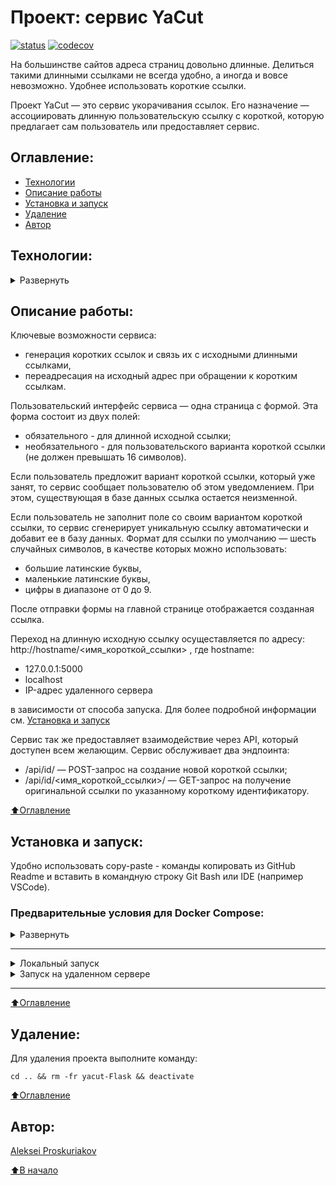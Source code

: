 # Проект: сервис YaCut
[![status](https://github.com/alexpro2022/yacut/actions/workflows/main.yml/badge.svg)](https://github.com/alexpro2022/yacut/actions)
[![codecov](https://codecov.io/gh/alexpro2022/yacut/branch/master/graph/badge.svg?token=PDXTQWRDJ7)](https://codecov.io/gh/alexpro2022/yacut)

На большинстве сайтов адреса страниц довольно длинные. Делиться такими длинными ссылками не всегда удобно, а иногда и вовсе невозможно. Удобнее использовать короткие ссылки. 

Проект YaCut — это сервис укорачивания ссылок. Его назначение — ассоциировать длинную пользовательскую ссылку с короткой, которую предлагает сам пользователь или предоставляет сервис.



## Оглавление:
- [Технологии](#технологии)
- [Описание работы](#описание-работы)
- [Установка и запуск](#установка-и-запуск)
- [Удаление](#удаление)
- [Автор](#автор)



## Технологии:
<details><summary>Развернуть</summary>

 
**Языки программирования и модули:**

[![Python](https://img.shields.io/badge/python-3.7%20%7C%203.8%20%7C%203.9%20%7C%203.10%20%7C%203.11-blue?logo=python)](https://www.python.org/)
[![datetime](https://img.shields.io/badge/-datetime-464646?logo=Python)](https://docs.python.org/3/library/datetime.html)
[![http](https://img.shields.io/badge/-http-464646?logo=Python)](https://docs.python.org/3/library/http.html)
[![os](https://img.shields.io/badge/-os-464646?logo=python)](https://docs.python.org/3/library/os.html)
[![random](https://img.shields.io/badge/-random-464646?logo=Python)](https://docs.python.org/3/library/random.html)
[![re](https://img.shields.io/badge/-re-464646?logo=Python)](https://docs.python.org/3/library/re.html)
[![string](https://img.shields.io/badge/-string-464646?logo=python)](https://docs.python.org/3/library/string.html)
[![typing](https://img.shields.io/badge/-typing-464646?logo=Python)](https://docs.python.org/3/library/typing.html)

[![HTML](https://img.shields.io/badge/-HTML-464646?logo=HTML)](https://html.spec.whatwg.org/multipage/)


**Фреймворк, расширения и библиотеки:**

[![Flask](https://img.shields.io/badge/-Flask-464646?logo=flask)](https://palletsprojects.com/p/flask/)
[![Flask-Migrate](https://img.shields.io/badge/-Flask_Migrate-464646?logo=Flask)](https://flask-migrate.readthedocs.io/en/latest/index.html)
[![Flask-SQLAlchemy](https://img.shields.io/badge/-FlaskSQLAlchemy-464646?logo=flask)](https://flask-sqlalchemy.palletsprojects.com/en/latest/)
[![Flask-WTF](https://img.shields.io/badge/-FlaskWTF-464646?logo=Flask)](https://flask-wtf.readthedocs.io/en/latest/)
[![Jinja](https://img.shields.io/badge/-Jinja-464646?logo=Jinja)](https://palletsprojects.com/p/jinja/)
[![Werkzeug](https://img.shields.io/badge/-Werkzeug-464646?logo=Werkzeug)](https://palletsprojects.com/p/werkzeug/)
[![WTForms](https://img.shields.io/badge/-WTForms-464646?logo=wtforms)](https://wtforms.readthedocs.io/en/master/)


**Базы данных и инструменты работы с БД:**

[![SQLite3](https://img.shields.io/badge/-SQLite3-464646?logo=SQLite)](https://www.sqlite.com/version3.html)
[![PostgreSQL](https://img.shields.io/badge/-PostgreSQL-464646?logo=PostgreSQL)](https://www.postgresql.org/)
[![SQLAlchemy](https://img.shields.io/badge/-SQLAlchemy-464646?logo=sqlalchemy)](https://www.sqlalchemy.org/)
[![Alembic](https://img.shields.io/badge/-Alembic-464646?logo=alembic)](https://alembic.sqlalchemy.org/en/latest/)


**Тестирование:**

[![Pytest](https://img.shields.io/badge/-Pytest-464646?logo=Pytest)](https://docs.pytest.org/en/latest/)
[![Pytest-cov](https://img.shields.io/badge/-Pytest--cov-464646?logo=Pytest)](https://pytest-cov.readthedocs.io/en/latest/)
[![Coverage](https://img.shields.io/badge/-Coverage-464646?logo=Python)](https://coverage.readthedocs.io/en/latest/)


**CI/CD:**

[![GitHub_Actions](https://img.shields.io/badge/-GitHub_Actions-464646?logo=GitHub)](https://docs.github.com/en/actions)
[![docker_hub](https://img.shields.io/badge/-Docker_Hub-464646?logo=docker)](https://hub.docker.com/)
[![docker_compose](https://img.shields.io/badge/-Docker%20Compose-464646?logo=docker)](https://docs.docker.com/compose/)
[![Nginx](https://img.shields.io/badge/-NGINX-464646?logo=NGINX)](https://nginx.org/ru/)
[![Yandex.Cloud](https://img.shields.io/badge/-Yandex.Cloud-464646?logo=Yandex)](https://cloud.yandex.ru/)
[![Telegram](https://img.shields.io/badge/-Telegram-464646?logo=Telegram)](https://core.telegram.org/api)

[⬆️Оглавление](#оглавление)
</details>


## Описание работы:
Ключевые возможности сервиса:
  * генерация коротких ссылок и связь их с исходными длинными ссылками,
  * переадресация на исходный адрес при обращении к коротким ссылкам.

Пользовательский интерфейс сервиса — одна страница с формой. Эта форма состоит из двух полей:
  * обязательного - для длинной исходной ссылки;
  * необязательного - для пользовательского варианта короткой ссылки (не должен превышать 16 символов).

Если пользователь предложит вариант короткой ссылки, который уже занят, то сервис сообщает пользователю об этом уведомлением. При этом, существующая в базе данных ссылка остается неизменной.

Если пользователь не заполнит поле со своим вариантом короткой ссылки, то сервис сгенерирует уникальную ссылку автоматически и добавит ее в базу данных.
Формат для ссылки по умолчанию — шесть случайных символов, в качестве которых можно использовать:
  * большие латинские буквы,
  * маленькие латинские буквы,
  * цифры в диапазоне от 0 до 9.

После отправки формы на главной странице отображается созданная ссылка.

Переход на длинную исходную ссылку осущеставляется по адресу: http://hostname/<имя_короткой_ссылки> , где hostname: 
  * 127.0.0.1:5000 
  * localhost
  * IP-адрес удаленного сервера

в зависимости от способа запуска. Для более подробной информации см. [Установка и запуск](#установка-и-запуск)

Сервис так же предоставляет взаимодействие через API, который доступен всем желающим. Сервис обслуживает два эндпоинта:
  * /api/id/ — POST-запрос на создание новой короткой ссылки;
  * /api/id/<имя_короткой_ссылки>/ — GET-запрос на получение оригинальной ссылки по указанному короткому идентификатору.

[⬆️Оглавление](#оглавление)



## Установка и запуск:

Удобно использовать copy-paste - команды копировать из GitHub Readme и вставить в командную строку Git Bash или IDE (например VSCode).

### Предварительные условия для Docker Compose:
<details><summary>Развернуть</summary>

Предполагается, что пользователь:
 - создал аккаунт [DockerHub](https://hub.docker.com/), если запуск будет производиться на удаленном сервере.
 - установил [Docker](https://docs.docker.com/engine/install/) и [Docker Compose](https://docs.docker.com/compose/install/) на локальной машине или на удаленном сервере, где проект будет запускаться в контейнерах. Проверить наличие можно выполнив команды:
    ```
    docker --version && docker-compose --version
    ```
</details>
<hr>
<details>
<summary>Локальный запуск</summary> 

1. Клонируйте репозиторий с GitHub и введите данные для переменных окружения (значения даны для примера, но их можно оставить):
```
git clone https://github.com/alexpro2022/yacut-Flask.git && \
cd yacut-Flask && \
cp env_example .env && \
nano .env
```
<details>
<summary>сервер Flask/SQLite3</summary>

2. Создайте и активируйте виртуальное окружение:
   * Если у вас Linux/macOS
   ```
    python -m venv venv && source venv/bin/activate
   ```
   
   * Если у вас Windows
   ```
    python -m venv venv && source venv/Scripts/activate
   ```

3. Установите в виртуальное окружение все необходимые зависимости из файла **requirements.txt**:
```
python -m pip install --upgrade pip && pip install -r requirements.txt
```

4. Создайте БД по сценарию **migrations/** и запустите приложение:
```
flask db upgrade && flask run
```
Сервер Flask запустит приложение по адресу http://127.0.0.1:5000.

5. Остановить приложение можно комбинацией клавиш Ctl-C.
</details>
<details>
<summary>Docker Compose/PostgreSQL</summary>

2. Из корневой директории проекта выполните команду:
```
docker compose -f infra/local/docker-compose.yml up -d --build
```
Проект будет развернут в трех docker-контейнерах (db, web, nginx) по адресу http://localhost.

3. Остановить docker и удалить контейнеры можно командой из корневой директории проекта:
```
docker compose -f infra/local/docker-compose.yml down
```
Если также необходимо удалить тома базы данных и статики:
```
docker compose -f infra/local/docker-compose.yml down -v
```
</details>
<hr></details>

<details>
<summary>Запуск на удаленном сервере</summary>

1. Сделайте [форк](https://docs.github.com/en/get-started/quickstart/fork-a-repo) в свой репозиторий.

2. Создайте Actions.Secrets согласно списку ниже (значения указаны для примера) + переменные окружения из env_example файла:
```
PROJECT_NAME=yacut
SECRET_KEY

POSTGRES_PASSWORD 
DATABASE_URL=postgresql://postgres:postgres@db:5432/postgres

CODECOV_TOKEN 

DOCKERHUB_USERNAME 
DOCKERHUB_PASSWORD 

# Данные удаленного сервера и ssh-подключения:
HOST 
USERNAME 
SSH_KEY     
PASSPHRASE 

# Учетные данные Телеграм-бота для получения сообщения о успешном завершении workflow
TELEGRAM_USER_ID 
TELEGRAM_BOT_TOKEN 
```

3. Запустите вручную workflow, чтобы автоматически развернуть проект в трех docker-контейнерах (db, web, nginx) на удаленном сервере.
</details>
<hr>

[⬆️Оглавление](#оглавление)



## Удаление:
Для удаления проекта выполните команду:
```
cd .. && rm -fr yacut-Flask && deactivate
```

[⬆️Оглавление](#оглавление)



## Автор:
[Aleksei Proskuriakov](https://github.com/alexpro2022)

[⬆️В начало](#Проект-сервис-YaCut)
